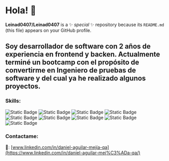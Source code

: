 # Hola! 👋

**Leinad0407/Leinad0407** is a ✨ _special_ ✨ repository because its `README.md` (this file) appears on your GitHub profile.

## Soy desarrollador de software con 2 años de experiencia en frontend y backen. Actualmente terminé un bootcamp con el propósito de convertirme en Ingeniero de pruebas de software y del cual ya he realizado algunos proyectos.  

### Skills:

![Static Badge](https://img.shields.io/badge/Typescript-%20?style=flat&logo=typescript&logoColor=%233178C6&labelColor=black)
![Static Badge](https://img.shields.io/badge/Html-%20?style=flat&logo=html5&logoColor=%23E34F26&labelColor=black)
![Static Badge](https://img.shields.io/badge/Css-%20?style=flat&logo=css&logoColor=%23663399&labelColor=black)
![Static Badge](https://img.shields.io/badge/SQL-%20?style=flat&logo=postgresql&logoColor=%234169E1&labelColor=black)
![Static Badge](https://img.shields.io/badge/Angular-%20?style=flat&logo=angular&logoColor=%230F0F11&labelColor=red)
![Static Badge](https://img.shields.io/badge/Python-%20?style=flat&logo=python&logoColor=%230F0F11&logoSize=%233776AB&labelColor=%23F6EF60)
![Static Badge](https://img.shields.io/badge/Selenium-%20?style=flat&logo=selenium&logoColor=%2343B02A&logoSize=%233776AB&labelColor=black)
![Static Badge](https://img.shields.io/badge/DotNet-%20?style=flat&logo=dotnet&logoColor=%23512BD4&logoSize=%233776AB&labelColor=%23FFFFFF)
![Static Badge](https://img.shields.io/badge/Postman-%20?style=flat&logo=postman&logoColor=%23FF6C37&labelColor=black)

### Contactame:
🔗: [www.linkedin.com/in/daniel-aguilar-mejía-qa](https://www.linkedin.com/in/daniel-aguilar-mej%C3%ADa-qa/)


